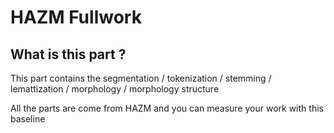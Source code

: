 # HAZM Fullwork

## What is this part ?

This part contains the segmentation / tokenization / stemming / lemattization / morphology / morphology structure

All the parts are come from HAZM and you can measure your work with this baseline

